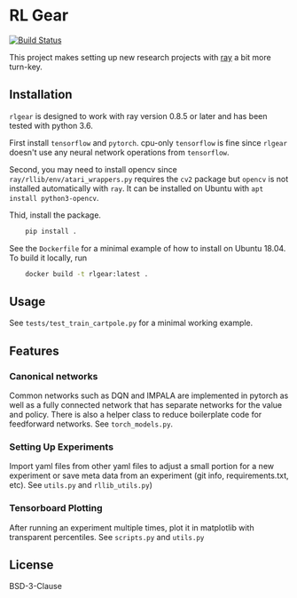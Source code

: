 # RL Gear

[![Build Status](https://travis-ci.com/esquires/rlgear.svg?branch=master)](https://travis-ci.com/esquires/rlgear)

This project makes setting up new research projects with
[ray](https://docs.ray.io/en/latest/index.html) a bit more turn-key.

## Installation

`rlgear` is designed to work with ray version 0.8.5 or later
and has been tested with python 3.6.

First install `tensorflow` and `pytorch`. cpu-only `tensorflow` is
fine since `rlgear` doesn't use any neural network
operations from `tensorflow`.

Second, you may need to install opencv since `ray/rllib/env/atari_wrappers.py`
requires the `cv2` package but `opencv` is not installed automatically with
`ray`. It can be installed on Ubuntu with `apt install python3-opencv`.

Thid, install the package.
```bash
    pip install .
```

See the `Dockerfile` for a minimal example of how to install on Ubuntu 18.04.
To build it locally, run
```bash
    docker build -t rlgear:latest .
```

## Usage

See `tests/test_train_cartpole.py` for a minimal working example.

## Features

### Canonical networks

Common networks such as DQN and IMPALA are implemented in pytorch
as well as a fully connected network that has separate networks
for the value and policy. There is also a helper class to reduce
boilerplate code for feedforward networks. See `torch_models.py`.

### Setting Up Experiments

Import yaml files from other yaml files to adjust a small portion
for a new experiment or save meta data from an experiment (git info,
requirements.txt, etc). See `utils.py` and `rllib_utils.py`)

### Tensorboard Plotting

After running an experiment multiple times, plot it in matplotlib
with transparent percentiles. See `scripts.py` and `utils.py`


## License

BSD-3-Clause
